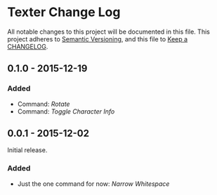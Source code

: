 # Texter Change Log #

All notable changes to this project will be documented in this file. This
project adheres to [Semantic Versioning], and this file to [Keep a CHANGELOG].

## 0.1.0 - 2015-12-19 ##

### Added ###

*   Command: *Rotate*
*   Command: *Toggle Character Info*

## 0.0.1 - 2015-12-02 ##

Initial release.

### Added ###

*   Just the one command for now: *Narrow Whitespace*

  [Keep a CHANGELOG]: http://keepachangelog.com

  [Semantic Versioning]: http://semver.org
